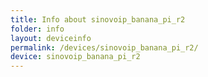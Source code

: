 ```yaml
---
title: Info about sinovoip_banana_pi_r2
folder: info
layout: deviceinfo
permalink: /devices/sinovoip_banana_pi_r2/
device: sinovoip_banana_pi_r2
---
```

